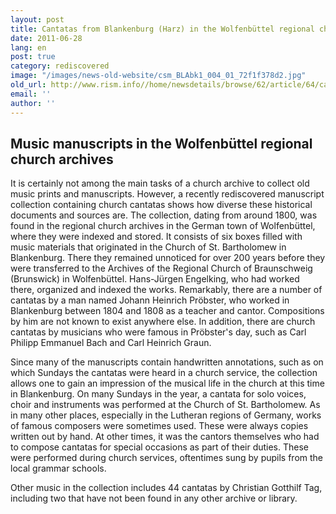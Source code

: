 ```yaml
---
layout: post
title: Cantatas from Blankenburg (Harz) in the Wolfenbüttel regional church archives
date: 2011-06-28
lang: en
post: true
category: rediscovered
image: "/images/news-old-website/csm_BLAbk1_004_01_72f1f378d2.jpg"
old_url: http://www.rism.info//home/newsdetails/browse/62/article/64/cantatas-from-blankenburg-harz-in-the-wolfenbuettel-regional-church-archives.html
email: ''
author: ''
---
```



## Music manuscripts in the Wolfenbüttel regional church archives

It is certainly not among the main tasks of a church archive to collect old music prints and manuscripts. However, a recently rediscovered manuscript collection containing church cantatas shows how diverse these historical documents and sources are. The collection, dating from around 1800, was found in the regional church archives in the German town of Wolfenbüttel, where they were indexed and stored. It consists of six boxes filled with music materials that originated in the Church of St. Bartholomew in Blankenburg. There they remained unnoticed for over 200 years before they were transferred to the Archives of the Regional Church of Braunschweig (Brunswick) in Wolfenbüttel. Hans-Jürgen Engelking, who had worked there, organized and indexed the works. Remarkably, there are a number of cantatas by a man named Johann Heinrich Pröbster, who worked in Blankenburg between 1804 and 1808 as a teacher and cantor. Compositions by him are not known to exist anywhere else. In addition, there are church cantatas by musicians who were famous in Pröbster's day, such as Carl Philipp Emmanuel Bach and Carl Heinrich Graun.

Since many of the manuscripts contain handwritten annotations, such as on which Sundays the cantatas were heard in a church service, the collection allows one to gain an impression of the musical life in the church at this time in Blankenburg. On many Sundays in the year, a cantata for solo voices, choir and instruments was performed at the Church of St. Bartholomew. As in many other places, especially in the Lutheran regions of Germany, works of famous composers were sometimes used. These were always copies written out by hand. At other times, it was the cantors themselves who had to compose cantatas for special occasions as part of their duties. These were performed during church services, oftentimes sung by pupils from the local grammar schools.

Other music in the collection includes 44 cantatas by Christian Gotthilf Tag, including two that have not been found in any other archive or library.